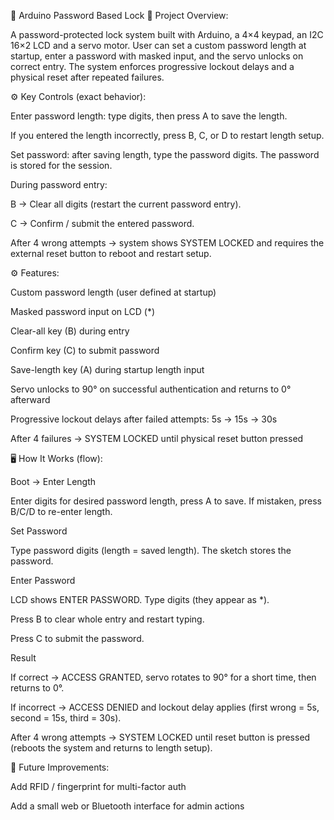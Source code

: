 🔐 Arduino Password Based Lock
📌 Project Overview:

A password-protected lock system built with Arduino, a 4×4 keypad, an I2C 16×2 LCD and a servo motor.
User can set a custom password length at startup, enter a password with masked input, and the servo unlocks on correct entry. The system enforces progressive lockout delays and a physical reset after repeated failures.

⚙ Key Controls (exact behavior):

Enter password length: type digits, then press A to save the length.

If you entered the length incorrectly, press B, C, or D to restart length setup.

Set password: after saving length, type the password digits. The password is stored for the session.

During password entry:

B → Clear all digits (restart the current password entry).

C → Confirm / submit the entered password.

After 4 wrong attempts → system shows SYSTEM LOCKED and requires the external reset button to reboot and restart setup.

⚙ Features:

Custom password length (user defined at startup)

Masked password input on LCD (*)

Clear-all key (B) during entry

Confirm key (C) to submit password

Save-length key (A) during startup length input

Servo unlocks to 90° on successful authentication and returns to 0° afterward

Progressive lockout delays after failed attempts: 5s → 15s → 30s

After 4 failures → SYSTEM LOCKED until physical reset button pressed

🖥 How It Works (flow):

Boot → Enter Length

Enter digits for desired password length, press A to save. If mistaken, press B/C/D to re-enter length.

Set Password

Type password digits (length = saved length). The sketch stores the password.

Enter Password

LCD shows ENTER PASSWORD. Type digits (they appear as *).

Press B to clear whole entry and restart typing.

Press C to submit the password.

Result

If correct → ACCESS GRANTED, servo rotates to 90° for a short time, then returns to 0°.

If incorrect → ACCESS DENIED and lockout delay applies (first wrong = 5s, second = 15s, third = 30s).

After 4 wrong attempts → SYSTEM LOCKED until reset button is pressed (reboots the system and returns to length setup).


🚀 Future Improvements:

Add RFID / fingerprint for multi-factor auth

Add a small web or Bluetooth interface for admin actions
